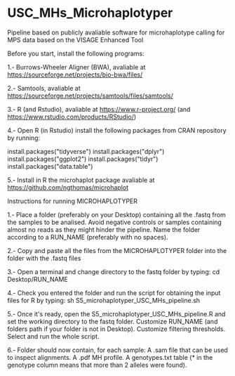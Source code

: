 # USC_MHs_Microhaplotyper

Pipeline based on publicly avaliable software for microhaplotype calling for MPS data based on the VISAGE Enhanced Tool




Before you start, install the following programs:

1.- Burrows-Wheeler Aligner (BWA), avaliable at https://sourceforge.net/projects/bio-bwa/files/ 

2.- Samtools, avaliable at https://sourceforge.net/projects/samtools/files/samtools/

3.- R (and Rstudio), avaliable at https://www.r-project.org/ (and https://www.rstudio.com/products/RStudio/)

4.- Open R (in Rstudio) install the following packages from CRAN repository by running:

install.packages("tidyverse")
install.packages("dplyr")
install.packages("ggplot2")
install.packages("tidyr")
install.packages("data.table")

5.- Install in R the microhaplot package avaliable at https://github.com/ngthomas/microhaplot



Instructions for running MICROHAPLOTYPER

1.- Place a folder (preferably on your Desktop) containing all the .fastq from the samples to be analised. 
	Avoid negative controls or samples containing almost no reads as they might hinder the pipeline.
	Name the folder according to a RUN_NAME (preferably with no spaces).

2.- Copy and paste all the files from the MICROHAPLOTYPER folder into the folder with the .fastq files

3.- Open a terminal and change directory to the fastq folder by typing: 
	cd Desktop/RUN_NAME

4.- Check you entered the folder and run the script for obtaining the input files for R by typing:
	sh S5_microhaplotyper_USC_MHs_pipeline.sh
	
5.- Once it's ready, open the S5_microhaplotyper_USC_MHs_pipeline.R	and set the working directory to the fastq folder.
	Customize RUN_NAME (and folders path if your folder is not in Desktop).
	Customize filtering thresholds.
	Select and run the whole script.
	
6.- Folder should now contain, for each sample:
	A .sam file that can be used to inspect alignments.
	A .pdf MH profile.
	A genotypes.txt table (* in the genotype column means that more than 2 alleles were found).
	
